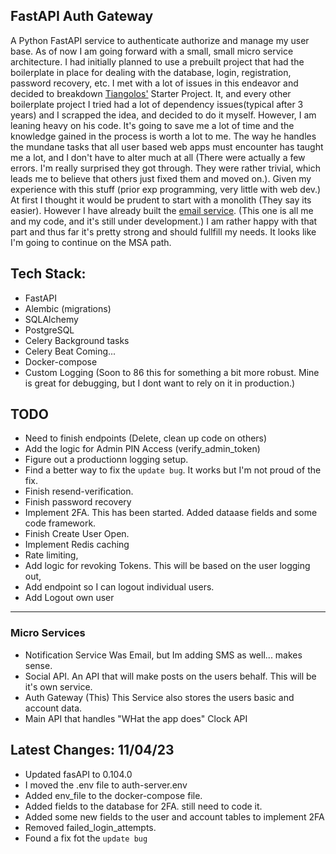 

## FastAPI Auth Gateway

A Python FastAPI service to authenticate authorize and manage my user base. As of now I am going forward with a small, small micro service architecture. I had initially planned to use a prebuilt project that had the boilerplate in place for dealing with the database, login, registration, password recovery, etc. I met with a lot of issues in this endeavor and decided to breakdown [Tiangolos'](https://github.com/tiangolo/full-stack-fastapi-postgresql/tree/master) Starter Project. It, and every other boilerplate project I tried had a lot of dependency issues(typical after 3 years) and I scrapped the idea, and decided to do it myself. However, I am leaning heavy on his code. It's going to save me a lot of time and the knowledge gained in the process is worth a lot to me. The way he handles the mundane tasks that all user based web apps must encounter has taught me a lot, and I don't have to alter much at all (There were actually a few errors. I'm really surprised they got through. They were rather trivial, which leads me to believe that others just fixed them and moved on.). Given my experience with this stuff (prior exp programming, very little with web dev.) At first I thought it would be prudent to start with a monolith (They say its easier). However I have already built the [email service](https://github.com/ddcroft73/email-service-v2/tree/main). (This one is all me and my code, and it's still under development.) I am rather happy with that part and thus far it's pretty strong and should fullfill my needs. It looks like I'm going to continue on the MSA path.

## Tech Stack:
- FastAPI
- Alembic (migrations)
- SQLAlchemy
- PostgreSQL
- Celery Background tasks
- Celery Beat Coming...
- Docker-compose
- Custom Logging (Soon to 86 this for something a bit more robust. Mine is great for debugging, but I dont want to rely on it in production.)


## TODO
- Need to finish endpoints (Delete, clean up code on others) 
- Add the logic for Admin PIN Access (verify_admin_token)
- Figure out a productionn logging setup.
- Find a better way to fix the `update bug`. It works but I'm not proud of the fix.
- Finish resend-verification.
- Finish password recovery
- Implement 2FA. This has been started. Added dataase fields and some code framework.
- Finish Create User Open.
- Implement Redis caching
- Rate limiting, 
- Add logic for revoking Tokens. This will be based on the user logging out,
- Add endpoint so I can logout individual users.
- Add Logout own user
  
<hr>

### Micro Services 
- Notification Service Was Email, but Im adding SMS as well... makes sense.
- Social API. An API that will make posts on the users behalf. This will be it's own service.
- Auth Gateway (This) This Service also stores the users basic and account data. 
- Main API that handles "WHat the app does" Clock API


## Latest Changes: 11/04/23
- Updated fasAPI to 0.104.0
- I moved the .env file to auth-server.env  
- Added env_file to the docker-compose file.
- Added fields to the database for 2FA. still need to code it.
- Added some new fields to the user and account tables to implement 2FA
- Removed failed_login_attempts.
- Found a fix fot the `update bug`